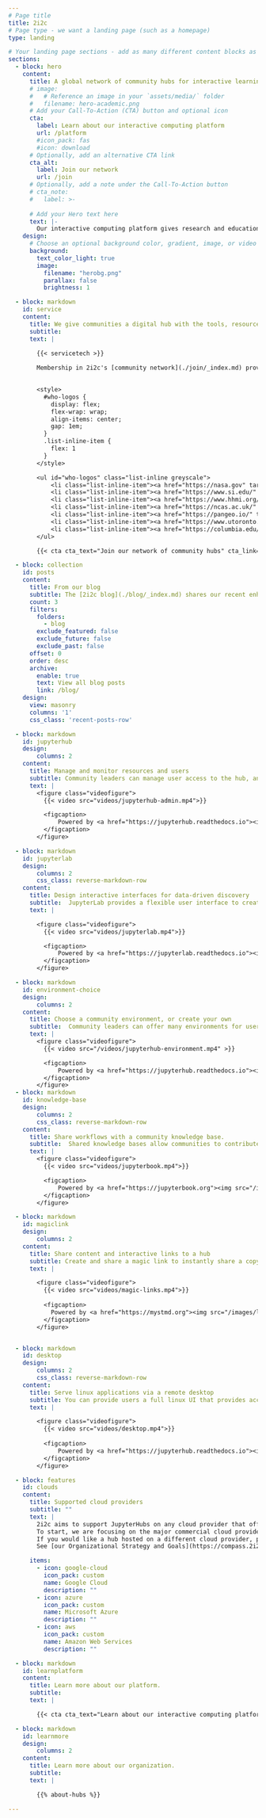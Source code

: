 ```yaml
---
# Page title
title: 2i2c
# Page type - we want a landing page (such as a homepage)
type: landing

# Your landing page sections - add as many different content blocks as you like
sections:
  - block: hero
    content:
      title: A global network of community hubs for interactive learning and discovery
      # image:
      #   # Reference an image in your `assets/media/` folder
      #   filename: hero-academic.png
      # Add your Call-To-Action (CTA) button and optional icon
      cta:
        label: Learn about our interactive computing platform
        url: /platform
        #icon_pack: fas
        #icon: download
      # Optionally, add an alternative CTA link
      cta_alt:
        label: Join our network
        url: /join
      # Optionally, add a note under the Call-To-Action button
      # cta_note:
      #   label: >-
                  
      # Add your Hero text here
      text: |-
        Our interactive computing platform gives research and education communities a digital home to create and share knowledge with a global network of communities to learn from.
    design:
      # Choose an optional background color, gradient, image, or video
      background:
        text_color_light: true
        image:
          filename: "herobg.png"
          parallax: false
          brightness: 1

  - block: markdown
    id: service
    content:
      title: We give communities a digital hub with the tools, resources, and data for their workflows
      subtitle: 
      text: |

        {{< servicetech >}}
       
        Membership in 2i2c's [community network](./join/_index.md) provides access to our [hub platform and services](/platform) so your community can create an share knowledge with your own open infrastructure. We serve [over 90 communities](./members/index.md) in research and education. See [our community impact stories](/communities) for inspiration.
        

        <style>
          #who-logos {
            display: flex;
            flex-wrap: wrap;
            align-items: center;
            gap: 1em;
          }
          .list-inline-item {
            flex: 1
          }
        </style>

        <ul id="who-logos" class="list-inline greyscale">
            <li class="list-inline-item"><a href="https://nasa.gov" target="_blank"><img src="/images/logos/community/nasa.svg" alt="Nasa logo"></a></li>
            <li class="list-inline-item"><a href="https://www.si.edu/" target="_blank"><img src="/images/logos/community/smithsonian.svg" alt="Smithsonian logo"></a></li>
            <li class="list-inline-item"><a href="https://www.hhmi.org/" target="_blank"><img src="/images/logos/community/howard-hughes-medical-institute.svg" alt="Howard Hughes Medical Institute logo"></a></li>
            <li class="list-inline-item"><a href="https://ncas.ac.uk/" target="_blank"><img src="/images/logos/community/ncas.png" alt="NCAS logo"></a></li>
            <li class="list-inline-item"><a href="https://pangeo.io/" target="_blank"><img src="/images/logos/community/pangeo.svg" alt="Pangeo logo"></a></li>
            <li class="list-inline-item"><a href="https://www.utoronto.ca/" target="_blank"><img src="/images/logos/community/university-of-toronto.svg" alt="University of toronto logo"></a></li>
            <li class="list-inline-item"><a href="https://columbia.edu/" target="_blank"><img src="/images/logos/community/columbia-university.png" alt="Columbia University logo"></a></li>
        </ul>

        {{< cta cta_text="Join our network of community hubs" cta_link="/join" cta_new_tab="false" >}}

  - block: collection
    id: posts
    content:
      title: From our blog
      subtitle: The [2i2c blog](./blog/_index.md) shares our recent enhancements and impact.
      count: 3
      filters:
        folders:
          - blog
        exclude_featured: false
        exclude_future: false
        exclude_past: false
      offset: 0
      order: desc
      archive:
        enable: true
        text: View all blog posts
        link: /blog/
    design:
      view: masonry
      columns: '1'
      css_class: 'recent-posts-row'

  - block: markdown
    id: jupyterhub
    design:
        columns: 2
    content:
      title: Manage and monitor resources and users
      subtitle: Community leaders can manage user access to the hub, and provide each user their own workspace that persists over time.
      text: |
        <figure class="videofigure">
          {{< video src="videos/jupyterhub-admin.mp4">}}

          <figcaption>
              Powered by <a href="https://jupyterhub.readthedocs.io"><img src="/images/logos/project/jupyterhub.svg" /></a>
          </figcaption>
        </figure>

  - block: markdown
    id: jupyterlab
    design:
        columns: 2
        css_class: reverse-markdown-row
    content:
      title: Design interactive interfaces for data-driven discovery
      subtitle:  JupyterLab provides a flexible user interface to create and explore notebooks, interactive visualizations, and computational narratives.
      text: |

        <figure class="videofigure">
          {{< video src="videos/jupyterlab.mp4">}}

          <figcaption>
              Powered by <a href="https://jupyterlab.readthedocs.io"><img src="/images/logos/project/jupyterlab.svg" /></a> and <a href="https://mystmd.org"><img src="/images/logos/project/myst.svg" /></a>. Example from <a href="https://github.com/google/neuroglancer"> Neuroglancer-JupyterLab</a>.
          </figcaption>
        </figure>

  - block: markdown
    id: environment-choice
    design:
        columns: 2
    content:
      title: Choose a community environment, or create your own
      subtitle:  Community leaders can offer many environments for users to fit all of their workflows.
      text: |
        <figure class="videofigure">
          {{< video src="/videos/jupyterhub-environment.mp4" >}}

          <figcaption>
              Powered by <a href="https://jupyterhub.readthedocs.io"><img src="/images/logos/project/jupyterhub.svg" /></a> and <a href="https://repo2docker.readthedocs.io"><img src="/images/logos/project/repo2docker.png" /></a>. Example from <a href="https://www.earthdata.nasa.gov/esds/veda">the NASA VEDA project</a>.
          </figcaption>
        </figure>
  - block: markdown
    id: knowledge-base
    design:
        columns: 2
        css_class: reverse-markdown-row
    content:
      title: Share workflows with a community knowledge base.
      subtitle:  Shared knowledge bases allow communities to contribute their ideas and work to a shared space that is accessible to the community.
      text: |
        <figure class="videofigure">
          {{< video src="videos/jupyterbook.mp4">}}

          <figcaption>
              Powered by <a href="https://jupyterbook.org"><img src="/images/logos/project/jupyterbook.svg" /></a> and <a href="https://mystmd.org"><img src="/images/logos/project/myst.svg" /></a>. Example from <a href="https://book.cryointhecloud.com">the CryoCloud JupyterBook</a>.
          </figcaption>
        </figure>

  - block: markdown
    id: magiclink
    design:
        columns: 2
    content:
      title: Share content and interactive links to a hub
      subtitle: Create and share a magic link to instantly share a copy of your content with anyone so that they can interact and explore with live code and data.
      text: |

        <figure class="videofigure">
          {{< video src="videos/magic-links.mp4">}}
          
          <figcaption>
            Powered by <a href="https://mystmd.org"><img src="/images/logos/project/myst.svg" /></a> and <a href="https://jupyterhub.readthedocs.io"><img src="/images/logos/project/jupyterhub.svg" /></a>. Example from <a href="https://www.biorxiv.org/content/10.1101/2024.01.25.577295v4">the Spyglass toolbox paper</a>.
          </figcaption>
        </figure>


  - block: markdown
    id: desktop
    design:
        columns: 2
        css_class: reverse-markdown-row
    content:
      title: Serve linux applications via a remote desktop
      subtitle: You can provide users a full linux UI that provides access to GUI applications via the web.
      text: |

        <figure class="videofigure">
          {{< video src="videos/desktop.mp4">}}
          
          <figcaption>
              Powered by <a href="https://jupyterhub.readthedocs.io"><img src="/images/logos/project/jupyterhub.svg" /></a>. Example from <a href="https://www.earthdata.nasa.gov/esds/veda">the NASA VEDA project</a>.
          </figcaption>
        </figure>

  - block: features
    id: clouds
    content:
      title: Supported cloud providers
      subtitle: ""
      text: |
        2i2c aims to support JupyterHubs on any cloud provider that offers a managed Kubernetes service.
        To start, we are focusing on the major commercial cloud providers listed below.
        If you would like a hub hosted on a different cloud provider, please [give us your feedback](mailto:hello@2i2c.org).
        See [our Organizational Strategy and Goals](https://compass.2i2c.org/organization/strategy.html) to learn more about our plans.

      items:
        - icon: google-cloud
          icon_pack: custom
          name: Google Cloud
          description: ""
        - icon: azure 
          icon_pack: custom
          name: Microsoft Azure
          description: ""
        - icon: aws
          icon_pack: custom 
          name: Amazon Web Services
          description: ""

  - block: markdown
    id: learnplatform
    content:
      title: Learn more about our platform.
      subtitle:
      text: |

        {{< cta cta_text="Learn about our interactive computing platform" cta_link="/platform" cta_new_tab="false" >}}

  - block: markdown
    id: learnmore
    design:
        columns: 2
    content:
      title: Learn more about our organization.
      subtitle: 
      text: |

        {{% about-hubs %}}

---
```


